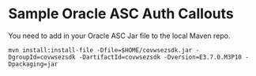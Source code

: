 # Sample Oracle ASC Auth Callouts

You need to add in your Oracle ASC Jar file to the local Maven repo.

    mvn install:install-file -Dfile=$HOME/covwsezsdk.jar -DgroupId=covwsezsdk -DartifactId=covwsezsdk -Dversion=E3.7.0.M3P10 -Dpackaging=jar